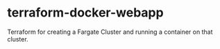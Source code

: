 # terraform-docker-webapp
Terraform for creating a Fargate Cluster and running a container on that cluster.
